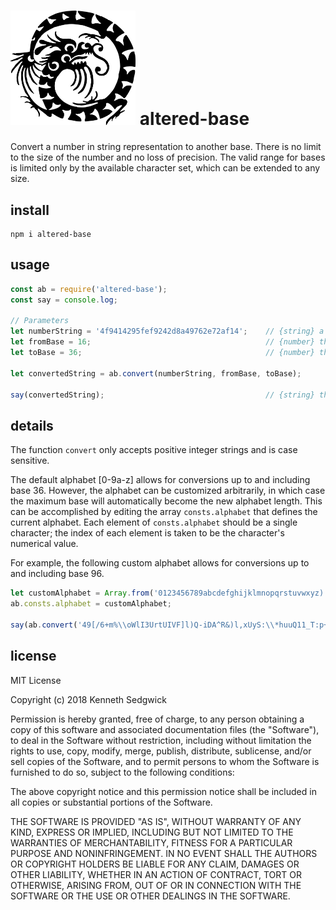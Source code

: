 # <img src="./logo.png" width="200" /> altered-base

Convert a number in string representation to another base.  There is no limit to the size of the number and no loss of precision.  The valid range for bases is limited only by the available character set, which can be extended to any size.

## install

```
npm i altered-base
```

## usage

```javascript
const ab = require('altered-base');
const say = console.log;

// Parameters
let numberString = '4f9414295fef9242d8a49762e72af14';    // {string} a positive integer in any base
let fromBase = 16;                                       // {number} the current base of the integer string
let toBase = 36;                                         // {number} the base to which the string will be converted

let convertedString = ab.convert(numberString, fromBase, toBase);

say(convertedString);                                    // {string} the integer expressed in the requested base
```

## details

The function `convert` only accepts positive integer strings and is case sensitive.

The default alphabet [0-9a-z] allows for conversions up to and including base 36.  However, the alphabet can be customized arbitrarily, in which case the maximum base will automatically become the new alphabet length.  This can be accomplished by editing the array `consts.alphabet` that defines the current alphabet.  Each element of `consts.alphabet` should be a single character; the index of each element is taken to be the character's numerical value.

For example, the following custom alphabet allows for conversions up to and including base 96.

```javascript
let customAlphabet = Array.from('0123456789abcdefghijklmnopqrstuvwxyz)!@#$%^&*(ABCDEFGHIJKLMNOPQRSTUVWXYZ-=[]\\;\',./_+{}|:"<>?`~ \n');
ab.consts.alphabet = customAlphabet;

say(ab.convert('49[/6+m%\\oWlI3UrtUIVF]l)Q-iDA^R&)l,xUyS:\\*huuQ11_T:p+MlsS`Hsu.0`87?3.,*ig1\'V<`En', 94, customAlphabet.length));
```

## license

MIT License

Copyright (c) 2018 Kenneth Sedgwick

Permission is hereby granted, free of charge, to any person obtaining a copy
of this software and associated documentation files (the "Software"), to deal
in the Software without restriction, including without limitation the rights
to use, copy, modify, merge, publish, distribute, sublicense, and/or sell
copies of the Software, and to permit persons to whom the Software is
furnished to do so, subject to the following conditions:

The above copyright notice and this permission notice shall be included in all
copies or substantial portions of the Software.

THE SOFTWARE IS PROVIDED "AS IS", WITHOUT WARRANTY OF ANY KIND, EXPRESS OR
IMPLIED, INCLUDING BUT NOT LIMITED TO THE WARRANTIES OF MERCHANTABILITY,
FITNESS FOR A PARTICULAR PURPOSE AND NONINFRINGEMENT. IN NO EVENT SHALL THE
AUTHORS OR COPYRIGHT HOLDERS BE LIABLE FOR ANY CLAIM, DAMAGES OR OTHER
LIABILITY, WHETHER IN AN ACTION OF CONTRACT, TORT OR OTHERWISE, ARISING FROM,
OUT OF OR IN CONNECTION WITH THE SOFTWARE OR THE USE OR OTHER DEALINGS IN THE
SOFTWARE. 